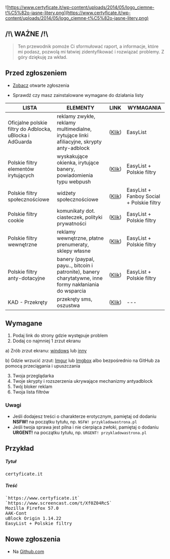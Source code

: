 ![https://www.certyficate.it/wp-content/uploads/2014/05/logo_ciemne-t%C5%82o-jasne-litery.png](https://www.certyficate.it/wp-content/uploads/2014/05/logo_ciemne-t%C5%82o-jasne-litery.png)

## /!\ WAŻNE /!\
> Ten przewodnik pomoże Ci sformułować raport, a informacje, które mi podasz, pozwolą mi łatwiej zidentyfikować i rozwiązać problemy. Z góry dziękuję za wkład.

## Przed zgłoszeniem
* [Zobacz](https://github.com/MajkiIT/polish-ads-filter/issues) otwarte zgłoszenia

* Sprawdź czy masz zainstalowane wymagane do działania listy


**LISTA** | **ELEMENTY** | **LINK** | **WYMAGANIA**
---   |---       |---        |---
Oficjalne polskie filtry do Adblocka, uBlocka i AdGuarda | reklamy zwykłe, reklamy multimedialne, irytujące linki afiliacyjne, skrypty anty-adblock | ([Klik](https://raw.githubusercontent.com/MajkiIT/polish-ads-filter/master/polish-adblock-filters/adblock.txt)) | EasyList
Polskie filtry elementów irytujących | wyskakujące okienka, irytujące banery, powiadomienia typu webpush | ([Klik](https://raw.githubusercontent.com/azet12/PopupBlocker/master/PPB.txt)) | EasyList + Polskie filtry
Polskie filtry społecznościowe | widżety społecznościowe | ([Klik](https://raw.githubusercontent.com/MajkiIT/polish-ads-filter/master/adblock_social_filters/adblock_social_list.txt)) | EasyList + Fanboy Social + Polskie filtry
Polskie filtry cookie | komunikaty dot. ciasteczek, polityki prywatności | ([Klik](https://raw.githubusercontent.com/MajkiIT/polish-ads-filter/master/cookies_filters/adblock_cookies.txt)) | EasyList + Polskie filtry
Polskie filtry wewnętrzne | reklamy wewnętrzne, płatne prenumeraty, sklepy własne | ([Klik](https://raw.githubusercontent.com/MajkiIT/polish-ads-filter/master/inside-filters/adblock_wewnetrzne.txt)) | EasyList + Polskie filtry
Polskie filtry anty-dotacyjne | banery (paypal, payu.., bitcoin i patronite), banery charytatywne, inne formy nakłaniania do wsparcia | ([Klik](https://raw.githubusercontent.com/MajkiIT/polish-ads-filter/master/anti-donate-filters/adblock_anty-dotacje.txt)) | EasyList + Polskie filtry
KAD - Przekręty | przekręty sms, oszustwa | ([Klik](https://raw.githubusercontent.com/azet12/KAD/master/KAD.txt)) |---

## Wymagane
1. Podaj link do strony gdzie występuje problem
2. Dodaj co najmniej 1 zrzut ekranu
 
 a) Zrób zrzut ekranu: [windows](http://www.7tutorials.com/how-use-snipping-tool) lub [inny](http://www.take-a-screenshot.org/)
 
 b) Gdzie wrzucić zrzut: [Imgur](http://imgur.com/) lub [Imgbox](http://imgbox.com/) albo bezpośrednio na GitHub za pomocą przeciągania i upuszczania

3. Twoja przeglądarka
4. Twoje skrypty i rozszerzenia ukrywające mechanizmy antyadblock
5. Twój bloker reklam
6. Twoja lista filtrów

### Uwagi

- Jeśli dodajesz treści o charakterze erotycznym, pamiętaj od dodaniu **NSFW!** na początku tytułu, np. `NSFW! przykladowastrona.pl`
- Jeśli twoja sprawa jest pilna i nie cierpiąca zwłoki, pamiętaj o dodaniu **URGENT!** na początku tytułu, np. `URGENT! przykladowastrona.pl`

## Przykład

##### Tytuł
<pre>certyficate.it</pre>

##### Treść
<pre>
`https://www.certyficate.it`
`https://www.screencast.com/t/Xf0Z04RcS`
Mozilla Firefox 57.0
AAK-Cont
uBlock Origin 1.14.22
EasyList + Polskie filtry
</pre>

## Nowe zgłoszenia
* Na [Github.com](https://github.com/MajkiIT/polish-ads-filter/issues/new)

